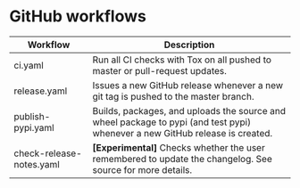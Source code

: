 # GitHub workflows

| Workflow                 | Description                                                                                                                  |
|--------------------------|------------------------------------------------------------------------------------------------------------------------------|
| ci.yaml                  | Run all CI checks with Tox on all pushed to master or pull-request updates.                                                  |
| release.yaml             | Issues a new GitHub release whenever a new git tag is pushed  to the master branch.                                          |
| publish-pypi.yaml        | Builds, packages, and uploads the source and wheel package to pypi (and test pypi) whenever a new GitHub release is created. |
| check-release-notes.yaml | **\[Experimental\]** Checks whether the user remembered to update the changelog. See source for more details.                |

